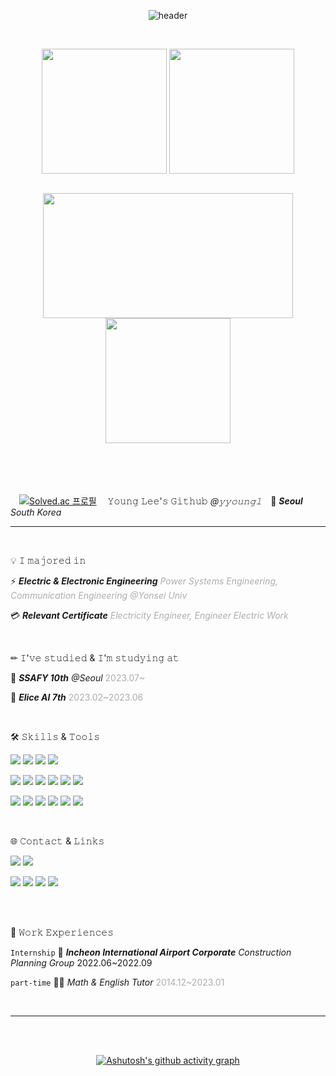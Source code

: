 <div align="center">

  
![header](https://capsule-render.vercel.app/api?type=waving&color=gradient&height=200&section=header&text=🍺yyoungl&fontSize=60&fontColor=ffffff&fontAlign=80)

<br>
  
<a href="https://github.com/yyoungl"><img height=200 align="center" src="https://github-readme-stats.vercel.app/api?username=yyoungl&show_icons=true&theme=buefy&card_width=300" /></a>
<a href="https://github.com/yyoungl?tab=repositories"><img height=200 align="center" src="https://github-readme-stats.vercel.app/api/top-langs?username=yyoungl&layout=compact&langs_count=8&card_width=300" /></a>


</div>
<br>
<div align="center">

<img height=200 width=400 align="center" src="http://mazassumnida.wtf/api/v2/generate_badge?boj=pisouz7" />

<img height=200 align="center" src="https://streak-stats.demolab.com/?user=yyoungl&theme=buefy&border=E4E2E2&card_width=400" />

</div>


<br>

</div>

<br>
<br>
<br>

　[![Solved.ac
프로필](http://mazassumnida.wtf/api/mini/generate_badge?boj=pisouz7)](https://solved.ac/pisouz7) 　𝚈𝚘𝚞𝚗𝚐 𝙻𝚎𝚎'𝚜 𝙶𝚒𝚝𝚑𝚞𝚋 *@𝚢𝚢𝚘𝚞𝚗𝚐𝚕*　📍 ***Seoul*** *South Korea*

<hr>

<br>



💡 𝙸 𝚖𝚊𝚓𝚘𝚛𝚎𝚍 𝚒𝚗

⚡ ***Electric & Electronic Engineering*** <span style="color: #ADADAD">*Power Systems Engineering, Communication Engineering @Yonsei Univ*</span>

💳 ***Relevant Certificate*** <span style="color: #ADADAD">*Electricity Engineer, Engineer Electric Work*</span>

<br>


✏ 𝙸'𝚟𝚎 𝚜𝚝𝚞𝚍𝚒𝚎𝚍 & 𝙸'𝚖 𝚜𝚝𝚞𝚍𝚢𝚒𝚗𝚐 𝚊𝚝

💙 ***SSAFY 10th*** *@Seoul* <span style="color: #ADADAD">2023.07~</span>

💜 ***Elice AI 7th*** <span style="color: #ADADAD">2023.02~2023.06</span>


<br>

🛠 𝚂𝚔𝚒𝚕𝚕𝚜 & 𝚃𝚘𝚘𝚕𝚜
<!-- <img src="https://img.shields.io/badge/JAVA-007396?style=for-the-badge&logo=java&logoColor=white"> -->

<img src="https://img.shields.io/badge/JAVA-007396?style=for-the-badge&logo=java&logoColor=white"> <img src="https://img.shields.io/badge/Spring-6DB33F?style=for-the-badge&logo=spring&logoColor=white"> <img src="https://img.shields.io/badge/Spring Boot-6DB33F?style=for-the-badge&logo=springboot&logoColor=white"> <img src="https://img.shields.io/badge/Python-3776AB?style=for-the-badge&logo=python&logoColor=white"> 

<img src="https://img.shields.io/badge/JavaScript-F7DF1E?style=for-the-badge&logo=javascript&logoColor=white"> <img src="https://img.shields.io/badge/React-61DAFB?style=for-the-badge&logo=react&logoColor=white"> <img src="https://img.shields.io/badge/HTML5-E34F26?style=for-the-badge&logo=html5&logoColor=white"> <img src="https://img.shields.io/badge/CSS3-1572B6?style=for-the-badge&logo=css3&logoColor=white"> <img src="https://img.shields.io/badge/TailwindCSS-06B6D4?style=for-the-badge&logo=tailwindcss&logoColor=white"> <img src="https://img.shields.io/badge/BootStrap-7952B3?style=for-the-badge&logo=bootstrap&logoColor=white"> 

<img src="https://img.shields.io/badge/Eclipse IDE-2C2255?style=for-the-badge&logo=eclipseide&logoColor=white"> <img src="https://img.shields.io/badge/VS Code-007ACC?style=for-the-badge&logo=visualstudiocode&logoColor=white"> <img src="https://img.shields.io/badge/Jupyter-F37626?style=for-the-badge&logo=jupyter&logoColor=white"> <img src="https://img.shields.io/badge/GIT-F05032?style=for-the-badge&logo=git&logoColor=white"> <img src="https://img.shields.io/badge/Github-181717?style=for-the-badge&logo=github&logoColor=white"> <img src="https://img.shields.io/badge/GitLab-FC6D26?style=for-the-badge&logo=gitlab&logoColor=white"> 


<br>

🌐 𝙲𝚘𝚗𝚝𝚊𝚌𝚝 & 𝙻𝚒𝚗𝚔𝚜

<img src="https://img.shields.io/badge/pisouz7@gmail.com-EA4335?style=for-the-badge&logo=gmail&logoColor=white"> <a href = "https://letusgrow.notion.site/87fc28f272d14faeba29d9650ef7665c"> <img src="https://img.shields.io/badge/Project Portfolio-000000?style=for-the-badge&logo=Notion&logoColor=white"></a>

<a href="https://letusgrow.tistory.com/"> <img src="https://img.shields.io/badge/TISTORY-FF5747?style=for-the-badge&logo=tistory&logoColor=white"></a> <a href="https://yyoungl.github.io"> <img src="https://img.shields.io/badge/github.io-222222?style=for-the-badge&logo=githubpages&logoColor=white"></a> <a href="https://https://blog.naver.com/atyourglance"> <img src="https://img.shields.io/badge/blog-03C75A?style=for-the-badge&logo=naver&logoColor=white"></a> <a href="https://instagram.com/younglhub"> <img src="https://img.shields.io/badge/instagram-E4405F?style=for-the-badge&logo=instagram&logoColor=white"></a>

<br>

<br>



🤲 𝚆𝚘𝚛𝚔 𝙴𝚡𝚙𝚎𝚛𝚒𝚎𝚗𝚌𝚎𝚜

`Internship` 🛫  ***Incheon International Airport Corporate*** *Construction Planning Group* <span style="color: #ADADAD0">2022.06~2022.09</span>

`part-time`  👩‍🏫  *Math & English Tutor* <span style="color: #ADADAD">2014.12~2023.01</span>

<br>


<hr>
<div align="center">

  <br>
<br>



[![Ashutosh's github activity graph](https://github-readme-activity-graph.vercel.app/graph?username=yyoungl&theme=react&bg_color=ffffff&color=454343)](https://github.com/yyoungl/github-readme-activity-graph&theme=react)


